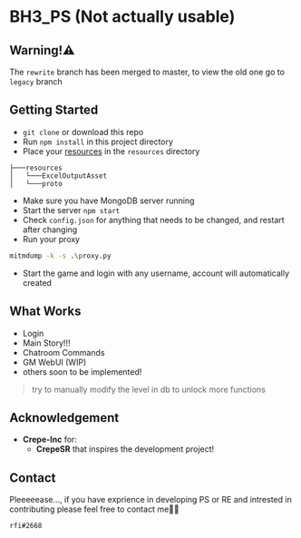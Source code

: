 # <b>BH3_PS (Not actually usable)</b>

## <b>Warning!⚠️</b>
The `rewrite` branch has been merged to master, to view the old one go to `legacy` branch

## <b>Getting Started</b>
- `git clone` or download this repo
- Run `npm install` in this project directory
- Place your [resources](https://anonfiles.com/g7Z4H9q7ze/resources_7z) in the `resources` directory
```
├───resources
│   └───ExcelOutputAsset
│   └───proto
```
- Make sure you have MongoDB server running
- Start the server `npm start`
- Check `config.json` for anything that needs to be changed, and restart after changing
- Run your proxy
```bash
mitmdump -k -s .\proxy.py
```
- Start the game and login with any username, account will automatically created

## <b>What Works</b>
- Login
- Main Story!!!
- Chatroom Commands
- GM WebUI (WIP)
- others soon to be implemented!

> try to manually modify the level in db to unlock more functions

## <b>Acknowledgement</b>
- <b>Crepe-Inc</b> for:
    - <b>CrepeSR</b> that inspires the development project!


## <b>Contact</b>
Pleeeeease..., if you have exprience in developing PS or RE and intrested in contributing please feel free to contact me🙏🏻
```
rfi#2668
```
